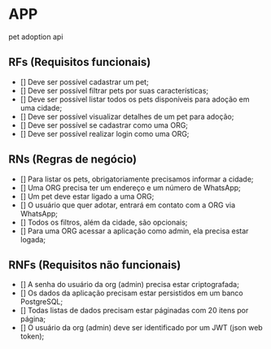 # APP

pet adoption api

## RFs (Requisitos funcionais)
- [] Deve ser possível cadastrar um pet;
- [] Deve ser possível filtrar pets por suas características;
- [] Deve ser possível listar todos os pets disponíveis para adoção em uma cidade;
- [] Deve ser possível visualizar detalhes de um pet para adoção;
- [] Deve ser possível se cadastrar como uma ORG;
- [] Deve ser possível realizar login como uma ORG;

## RNs (Regras de negócio)
- [] Para listar os pets, obrigatoriamente precisamos informar a cidade;
- [] Uma ORG precisa ter um endereço e um número de WhatsApp;
- [] Um pet deve estar ligado a uma ORG;
- [] O usuário que quer adotar, entrará em contato com a ORG via WhatsApp;
- [] Todos os filtros, além da cidade, são opcionais;
- [] Para uma ORG acessar a aplicação como admin, ela precisa estar logada;

## RNFs (Requisitos não funcionais)
- [] A senha do usuário da org (admin) precisa estar criptografada;
- [] Os dados da aplicação precisam estar persistidos em um banco PostgreSQL;
- [] Todas listas de dados precisam estar páginadas com 20 itens por página;
- [] O usuário da org (admin) deve ser identificado por um JWT (json web token);